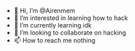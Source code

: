 - 👋 Hi, I’m @Airenmem
- 👀 I’m interested in learning how to hack 
- 🌱 I’m currently learning idk 
- 💞️ I’m looking to collaborate on hacking 
- 📫 How to reach me  nothing 

<!---
Airenmem/Airenmem is a ✨ special ✨ repository because its `README.md` (this file) appears on your GitHub profile.
You can click the Preview link to take a look at your changes.
--->
